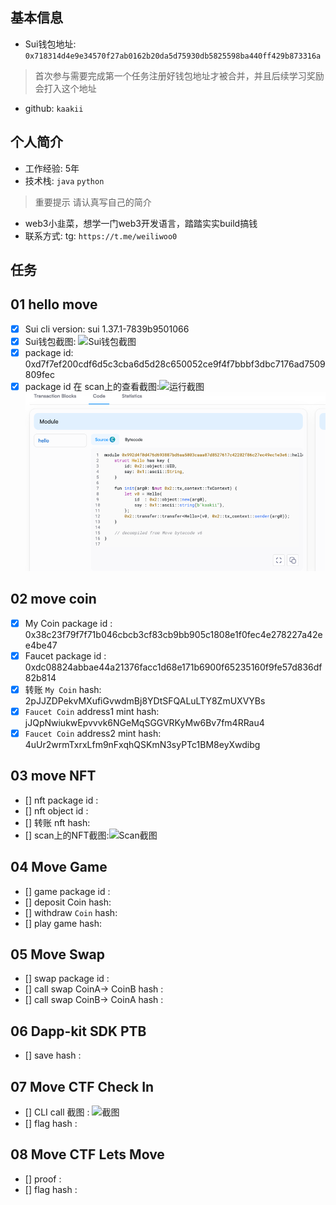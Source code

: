 ## 基本信息
- Sui钱包地址: `0x718314d4e9e34570f27ab0162b20da5d75930db5825598ba440ff429b873316a`
> 首次参与需要完成第一个任务注册好钱包地址才被合并，并且后续学习奖励会打入这个地址
- github: `kaakii`

## 个人简介
- 工作经验: 5年
- 技术栈: `java` `python`
> 重要提示 请认真写自己的简介
- web3小韭菜，想学一门web3开发语言，踏踏实实build搞钱
- 联系方式: tg: `https://t.me/weiliwoo0` 

## 任务

##   01 hello move  
- [x] Sui cli version: sui 1.37.1-7839b9501066
- [x] Sui钱包截图: ![Sui钱包截图](./images/wallet.png)
- [x] package id: 0xd7f7ef200cdf6d5c3cba6d5d28c650052ce9f4f7bbbf3dbc7176ad7509809fec
- [x] package id 在 scan上的查看截图:![运行截图](./images/tx.png)
![Scan截图](images/scan.png) 

##   02 move coin
- [x] My Coin package id : 0x38c23f79f7f71b046cbcb3cf83cb9bb905c1808e1f0fec4e278227a42ee4be47
- [x] Faucet package id : 0xdc08824abbae44a21376facc1d68e171b6900f65235160f9fe57d836df82b814
- [x] 转账 `My Coin` hash: 2pJJZDPekvMXufiGvwdmBj8YDtSFQALuLTY8ZmUXVYBs
- [x] `Faucet Coin` address1 mint hash: jJQpNwiukwEpvvvk6NGeMqSGGVRKyMw6Bv7fm4RRau4
- [x] `Faucet Coin` address2 mint hash: 4uUr2wrmTxrxLfm9nFxqhQSKmN3syPTc1BM8eyXwdibg

##   03 move NFT
- [] nft package id : 
- [] nft object id : 
- [] 转账 nft  hash:
- [] scan上的NFT截图:![Scan截图](./images/你的图片地址)

##   04 Move Game
- [] game package id :
- [] deposit Coin hash:
- [] withdraw `Coin` hash:
- [] play game hash:

##   05 Move Swap
- [] swap package id :
- [] call swap CoinA-> CoinB  hash :
- [] call swap CoinB-> CoinA  hash :

##   06 Dapp-kit SDK PTB
- [] save hash :

##   07 Move CTF Check In
- [] CLI call 截图 : ![截图](./images/你的图片地址)
- [] flag hash :

##   08 Move CTF Lets Move
- [] proof : 
- [] flag hash :

